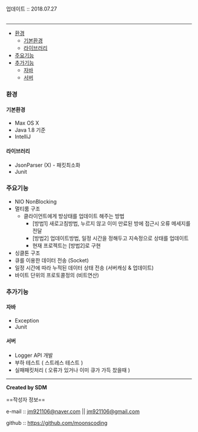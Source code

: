 
<div class="pull-right">  업데이트 :: 2018.07.27 </div><br>

---

<!-- @import "[TOC]" {cmd="toc" depthFrom=1 depthTo=6 orderedList=false} -->
<!-- code_chunk_output -->

* [환경](#환경)
	* [기본환경](#기본환경)
	* [라이브러리](#라이브러리)
* [주요기능](#주요기능)
* [추가기능](#추가기능)
	* [자바](#자바)
	* [서버](#서버)

<!-- /code_chunk_output -->

### 환경

#### 기본환경

- Max OS X
- Java 1.8 기준
- IntelliJ

#### 라이브러리

- JsonParser (X) - 패킷최소화
- Junit

### 주요기능

- NIO NonBlocking
- 멀티룸 구조
	- 클라이언트에게 방상태를 업데이트 해주는 방법
		- [방법1] 새로고침방법, 누르지 않고 이미 만료된 방에 접근시 오류 메세지를 전달
		- [방법2] 업데이트방법, 일정 시간을 정해두고 지속정으로 상태를 업데이트
		- 현재 프로젝트는 [방법2]로 구현
- 싱클톤 구조
- 큐를 이용한 데이터 전송 (Socket)
- 일정 시간에 따라 누적된 데이터 상태 전송 (서버캐싱 & 업데이트)
- 바이트 단위의 프로토콜정의 (비트연산)

### 추가기능

#### 자바

- Exception
- Junit

#### 서버

- Logger API 개발
- 부하 테스트 ( 스트레스 테스트 )
- 실패패킷처리 ( 오류가 있거나 이미 큐가 가득 찼을때 )

---

**Created by SDM**

==작성자 정보==

e-mail :: jm921106@naver.com || jm921106@gmail.com

github :: https://github.com/moonscoding
